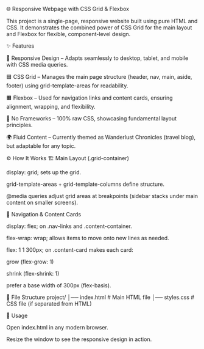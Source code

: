 🌐 Responsive Webpage with CSS Grid & Flexbox

This project is a single-page, responsive website built using pure HTML and CSS. It demonstrates the combined power of CSS Grid for the main layout and Flexbox for flexible, component-level design.

✨ Features

📱 Responsive Design – Adapts seamlessly to desktop, tablet, and mobile with CSS media queries.

🟦 CSS Grid – Manages the main page structure (header, nav, main, aside, footer) using grid-template-areas for readability.

🟧 Flexbox – Used for navigation links and content cards, ensuring alignment, wrapping, and flexibility.

🚫 No Frameworks – 100% raw CSS, showcasing fundamental layout principles.

🌍 Fluid Content – Currently themed as Wanderlust Chronicles (travel blog), but adaptable for any topic.







⚙️ How It Works
🏗️ Main Layout (.grid-container)

display: grid; sets up the grid.

grid-template-areas + grid-template-columns define structure.

@media queries adjust grid areas at breakpoints (sidebar stacks under main content on smaller screens).

🧭 Navigation & Content Cards

display: flex; on .nav-links and .content-container.

flex-wrap: wrap; allows items to move onto new lines as needed.

flex: 1 1 300px; on .content-card makes each card:

grow (flex-grow: 1)

shrink (flex-shrink: 1)

prefer a base width of 300px (flex-basis).

📂 File Structure
project/
│── index.html   # Main HTML file
│── styles.css   # CSS file (if separated from HTML)

🚀 Usage

Open index.html in any modern browser.

Resize the window to see the responsive design in action.
